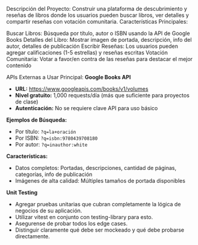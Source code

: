 Descripción del Proyecto:
Construir una plataforma de descubrimiento y reseñas de libros donde los usuarios pueden buscar libros, ver detalles y compartir reseñas con votación comunitaria.
Características Principales:

Buscar Libros: Búsqueda por título, autor o ISBN usando la API de Google Books
Detalles del Libro: Mostrar imagen de portada, descripción, info del autor, detalles de publicación
Escribir Reseñas: Los usuarios pueden agregar calificaciones (1-5 estrellas) y reseñas escritas
Votación Comunitaria: Votar a favor/en contra de las reseñas para destacar el mejor contenido

APIs Externas a Usar
Principal: **Google Books API**

- **URL:** https://www.googleapis.com/books/v1/volumes
- **Nivel gratuito:** 1,000 requests/día (más que suficiente para proyectos de clase)
- **Autenticación:** No se requiere clave API para uso básico

**Ejemplos de Búsqueda:**

- Por título: `?q=la+oración`
- Por ISBN: `?q=isbn:9780439708180`
- Por autor: `?q=inauthor:white`

**Características:**

- Datos completos: Portadas, descripciones, cantidad de páginas, categorías, info de publicación
- Imágenes de alta calidad: Múltiples tamaños de portada disponibles

**Unit Testing**

- Agregar pruebas unitarias que cubran completamente la lógica de negocios de su aplicación.
- Utilizar vitest en conjunto con testing-library para esto.
- Asegurense de probar todos los edge cases.
- Distinguir claramente qué debe ser mockeado y qué debe probarse directamente.
